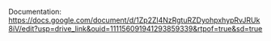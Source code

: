Documentation:
https://docs.google.com/document/d/1Zp2Zl4NzRgtuRZDyohpxhypRvJRUk8iV/edit?usp=drive_link&ouid=111156091941293859339&rtpof=true&sd=true
